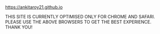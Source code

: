 https://ankitaroy21.github.io


THIS SITE IS CURRENTLY OPTIMISED ONLY FOR CHROME AND SAFARI. 
PLEASE USE THE ABOVE BROWSERS TO GET THE BEST EXPERIENCE.
THANK YOU!

